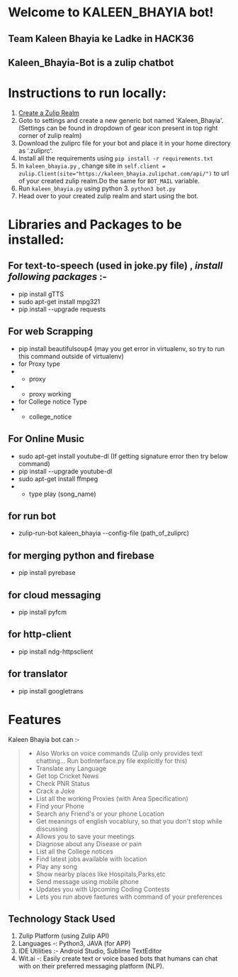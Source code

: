 # Welcome to KALEEN_BHAYIA bot!
## Team Kaleen Bhayia ke Ladke in HACK36

## **Kaleen_Bhayia-Bot** is a zulip chatbot 

# Instructions to run locally:
1. [Create a Zulip Realm](https://zulip.com/create_realm/)
2. Goto to settings and create a new generic bot named 'Kaleen_Bhayia'. (Settings can be found in dropdown of gear icon present in top right corner of zulip realm)
3. Download the zuliprc file for your bot and place it in your home directory as '.zuliprc'.  
4. Install all the requirements using ``` pip install -r requirements.txt ```
5. In ``` kaleen_bhayia.py ``` , change site in ``` self.client = zulip.Client(site="https://kaleen_bhayia.zulipchat.com/api/") ``` to url of your created zulip realm.Do the same for ``` BOT_MAIL ``` variable.  
6. Run ``` kaleen_bhayia.py ``` using python 3. ``` python3 bot.py ```
7. Head over to your created zulip realm and start using the bot.


# Libraries and Packages to be installed:
## For text-to-speech (used in joke.py file) , *install following packages* :-
* pip  install gTTS
* sudo apt-get install mpg321
* pip install --upgrade requests

## For web Scrapping
* pip install beautifulsoup4 (may you get error in virtualenv, so try to run  this command outside of virtualenv)
* for Proxy type
* * proxy
* * proxy working
* for College notice Type
* * college_notice

## For Online Music
* sudo apt-get install youtube-dl (If getting signature error then try below command)
* pip install --upgrade youtube-dl
* sudo apt-get install ffmpeg
* * type play (song_name)
## for run bot
* zulip-run-bot kaleen_bhayia --config-file (path_of_zuliprc)

## for merging python and firebase
* pip install pyrebase

## for cloud messaging
* pip install pyfcm

## for http-client
* pip install ndg-httpsclient

## for translator
*  pip install googletrans

# Features

Kaleen Bhayia bot can :-
>* Also Works on voice commands (Zulip only provides text chatting... Run botInterface.py file explicitly for this)
>* Translate any Language
>* Get top Cricket News
>* Check PNR Status
>* Crack a Joke
>* List all the working Proxies (with Area Specification)
>* Find your Phone
>* Search any Friend's or your phone Location
>* Get meanings of english vocablury, so that you don't stop while discussing
>* Allows you to save your meetings
>* Diagnose about any Disease or pain
>* List all the College notices
>* Find latest jobs available with location
>* Play any song
>* Show nearby places like Hospitals,Parks,etc
>* Send message using mobile phone 
>* Updates you with Upcoming Coding Contests
>* Lets you run above faetures with command of your preferences 

## Technology Stack Used
1. Zulip Platform (using Zulip API)
2. Languages -: Python3, JAVA (for APP)
3. IDE Utilities :- Android Studio, Sublime TextEditor
4. Wit.ai -: Easily create text or voice based bots that humans can chat with on their preferred messaging platform (NLP).

